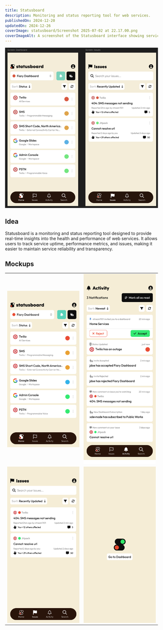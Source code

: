 ```yaml
---
title: Statusboard
description: Monitoring and status reporting tool for web services.
publishedOn: 2024-12-20
updatedOn: 2024-12-26
coverImage: statusboard/Screenshot 2025-07-02 at 22.17.00.png
coverImageAlt: A screenshot of the Statusboard interface showing service status and metrics.
---
```


![Screenshot-2025-07-02 at 22.17.00.png](<statusboard/Screenshot 2025-07-02 at 22.17.00.png>)

## Idea

Statusboard is a monitoring and status reporting tool designed to provide real-time insights into the health and performance of web services. It allows users to track service uptime, performance metrics, and issues, making it easier to maintain service reliability and transparency.

## Mockups

| | |
| ------ | ------- |
| ![Dashboard](<statusboard/Screen_ Dashboard.png>) | ![Activity](<statusboard/Screen_ Activity.png>) |
| ![Issues](<statusboard/Screen_ Issues.png>) | ![Login](<statusboard/Screen_ Login.png>) |
